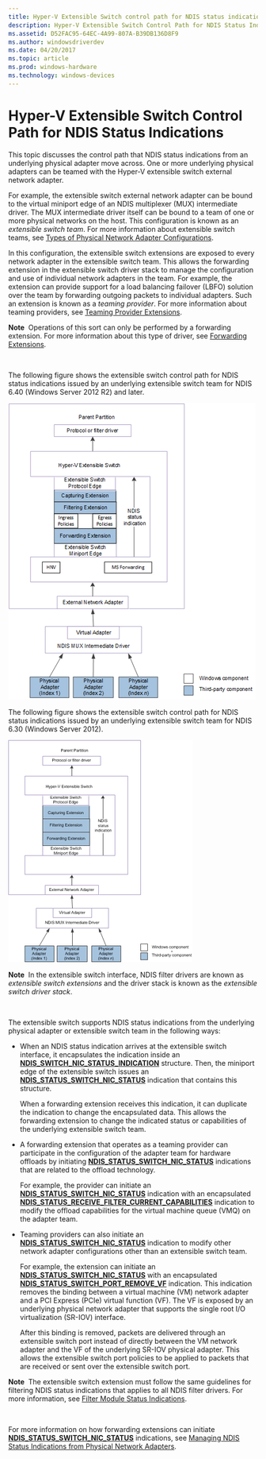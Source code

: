 ```yaml
---
title: Hyper-V Extensible Switch control path for NDIS status indication
description: Hyper-V Extensible Switch Control Path for NDIS Status Indications
ms.assetid: D52FAC95-64EC-4A99-807A-B39DB136D8F9
ms.author: windowsdriverdev
ms.date: 04/20/2017
ms.topic: article
ms.prod: windows-hardware
ms.technology: windows-devices
---
```


# Hyper-V Extensible Switch Control Path for NDIS Status Indications


This topic discusses the control path that NDIS status indications from an underlying physical adapter move across. One or more underlying physical adapters can be teamed with the Hyper-V extensible switch external network adapter.

For example, the extensible switch external network adapter can be bound to the virtual miniport edge of an NDIS multiplexer (MUX) intermediate driver. The MUX intermediate driver itself can be bound to a team of one or more physical networks on the host. This configuration is known as an *extensible switch team*. For more information about extensible switch teams, see [Types of Physical Network Adapter Configurations](types-of-physical-network-adapter-configurations.md).

In this configuration, the extensible switch extensions are exposed to every network adapter in the extensible switch team. This allows the forwarding extension in the extensible switch driver stack to manage the configuration and use of individual network adapters in the team. For example, the extension can provide support for a load balancing failover (LBFO) solution over the team by forwarding outgoing packets to individual adapters. Such an extension is known as a *teaming provider*. For more information about teaming providers, see [Teaming Provider Extensions](teaming-provider-extensions.md).

**Note**  Operations of this sort can only be performed by a forwarding extension. For more information about this type of driver, see [Forwarding Extensions](forwarding-extensions.md).

 

The following figure shows the extensible switch control path for NDIS status indications issued by an underlying extensible switch team for NDIS 6.40 (Windows Server 2012 R2) and later.

![vswitch control path for ndis status indications from a vswitch team for ndis 6.40](images/vswitch-status-controlpath2-ndis640.png)

The following figure shows the extensible switch control path for NDIS status indications issued by an underlying extensible switch team for NDIS 6.30 (Windows Server 2012).

![vswitch control path for ndis status indications from a vswitch team for ndis 6.30](images/vswitch-status-controlpath2.png)

**Note**  In the extensible switch interface, NDIS filter drivers are known as *extensible switch extensions* and the driver stack is known as the *extensible switch driver stack*.

 

The extensible switch supports NDIS status indications from the underlying physical adapter or extensible switch team in the following ways:

-   When an NDIS status indication arrives at the extensible switch interface, it encapsulates the indication inside an [**NDIS\_SWITCH\_NIC\_STATUS\_INDICATION**](https://msdn.microsoft.com/library/windows/hardware/hh598217) structure. Then, the miniport edge of the extensible switch issues an [**NDIS\_STATUS\_SWITCH\_NIC\_STATUS**](https://msdn.microsoft.com/library/windows/hardware/hh598205) indication that contains this structure.

    When a forwarding extension receives this indication, it can duplicate the indication to change the encapsulated data. This allows the forwarding extension to change the indicated status or capabilities of the underlying extensible switch team.

-   A forwarding extension that operates as a teaming provider can participate in the configuration of the adapter team for hardware offloads by initiating [**NDIS\_STATUS\_SWITCH\_NIC\_STATUS**](https://msdn.microsoft.com/library/windows/hardware/hh598205) indications that are related to the offload technology.

    For example, the provider can initiate an [**NDIS\_STATUS\_SWITCH\_NIC\_STATUS**](https://msdn.microsoft.com/library/windows/hardware/hh598205) indication with an encapsulated [**NDIS\_STATUS\_RECEIVE\_FILTER\_CURRENT\_CAPABILITIES**](https://msdn.microsoft.com/library/windows/hardware/hh439814) indication to modify the offload capabilities for the virtual machine queue (VMQ) on the adapter team.

-   Teaming providers can also initiate an [**NDIS\_STATUS\_SWITCH\_NIC\_STATUS**](https://msdn.microsoft.com/library/windows/hardware/hh598205) indication to modify other network adapter configurations other than an extensible switch team.

    For example, the extension can initiate an [**NDIS\_STATUS\_SWITCH\_NIC\_STATUS**](https://msdn.microsoft.com/library/windows/hardware/hh598205) with an encapsulated [**NDIS\_STATUS\_SWITCH\_PORT\_REMOVE\_VF**](https://msdn.microsoft.com/library/windows/hardware/hh598206) indication. This indication removes the binding between a virtual machine (VM) network adapter and a PCI Express (PCIe) virtual function (VF). The VF is exposed by an underlying physical network adapter that supports the single root I/O virtualization (SR-IOV) interface.

    After this binding is removed, packets are delivered through an extensible switch port instead of directly between the VM network adapter and the VF of the underlying SR-IOV physical adapter. This allows the extensible switch port policies to be applied to packets that are received or sent over the extensible switch port.

**Note**  The extensible switch extension must follow the same guidelines for filtering NDIS status indications that applies to all NDIS filter drivers. For more information, see [Filter Module Status Indications](filter-module-status-indications.md).

 

For more information on how forwarding extensions can initiate [**NDIS\_STATUS\_SWITCH\_NIC\_STATUS**](https://msdn.microsoft.com/library/windows/hardware/hh598205) indications, see [Managing NDIS Status Indications from Physical Network Adapters](managing-ndis-status-indications-from-physical-network-adapters.md).

 

 





